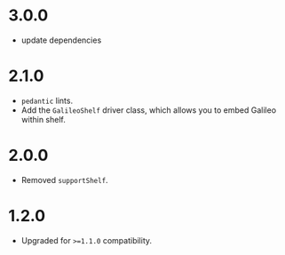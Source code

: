 # 3.0.0

- update dependencies

# 2.1.0
* `pedantic` lints.
* Add the `GalileoShelf` driver class, which allows you to embed Galileo within shelf.

# 2.0.0
* Removed `supportShelf`.

# 1.2.0
* Upgraded for `>=1.1.0` compatibility.
